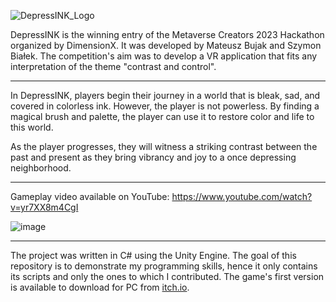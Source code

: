 ![DepressINK_Logo](https://user-images.githubusercontent.com/62397807/226465556-c98e3883-2474-492f-b30e-dd2df825089f.png)

DepressINK is the winning entry of the Metaverse Creators 2023 Hackathon organized by DimensionX. It was developed by Mateusz Bujak and Szymon Białek. The competition's aim was to develop a VR application that fits any interpretation of the theme "contrast and control". 

------

In DepressINK, players begin their journey in a world that is bleak, sad, and covered in colorless ink. However, the player is not powerless. By finding a magical brush and palette, the player can use it to restore color and life to this world.

As the player progresses, they will witness a striking contrast between the past and present as they bring vibrancy and joy to a once depressing neighborhood.

------

Gameplay video available on YouTube: https://www.youtube.com/watch?v=yr7XX8m4CgI

![image](https://user-images.githubusercontent.com/62397807/233200987-799e87c6-2990-493a-b3d7-7b768658f0b5.png)


------

The project was written in C# using the Unity Engine. The goal of this repository is to demonstrate my programming skills, hence it only contains its scripts and only the ones to which I contributed. The game's first version is available to download for PC from [itch.io](https://itch.io/jam/mc-vr-hackathon/rate/1963304).
